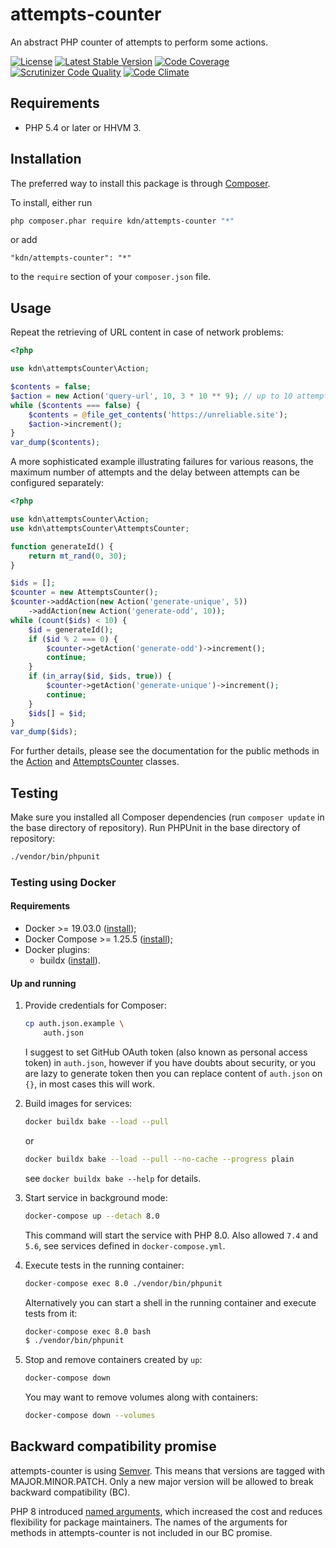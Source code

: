 # attempts-counter

An abstract PHP counter of attempts to perform some actions.

[![License](https://poser.pugx.org/kdn/attempts-counter/license)](https://packagist.org/packages/kdn/attempts-counter)
[![Latest Stable Version](https://poser.pugx.org/kdn/attempts-counter/v/stable)](https://packagist.org/packages/kdn/attempts-counter)
[![Code Coverage](https://scrutinizer-ci.com/g/dmitry-kulikov/attempts-counter/badges/coverage.png?b=master)](https://scrutinizer-ci.com/g/dmitry-kulikov/attempts-counter/?branch=master)
[![Scrutinizer Code Quality](https://scrutinizer-ci.com/g/dmitry-kulikov/attempts-counter/badges/quality-score.png?b=master)](https://scrutinizer-ci.com/g/dmitry-kulikov/attempts-counter/?branch=master)
[![Code Climate](https://codeclimate.com/github/dmitry-kulikov/attempts-counter/badges/gpa.svg)](https://codeclimate.com/github/dmitry-kulikov/attempts-counter)

## Requirements

- PHP 5.4 or later or HHVM 3.

## Installation

The preferred way to install this package is through [Composer](https://getcomposer.org).

To install, either run

```sh
php composer.phar require kdn/attempts-counter "*"
```

or add

```text
"kdn/attempts-counter": "*"
```

to the `require` section of your `composer.json` file.

## Usage

Repeat the retrieving of URL content in case of network problems:

```php
<?php

use kdn\attemptsCounter\Action;

$contents = false;
$action = new Action('query-url', 10, 3 * 10 ** 9); // up to 10 attempts, 3 seconds delay between attempts
while ($contents === false) {
    $contents = @file_get_contents('https://unreliable.site');
    $action->increment();
}
var_dump($contents);
```

A more sophisticated example illustrating failures for various reasons,
the maximum number of attempts and the delay between attempts can be configured separately:

```php
<?php

use kdn\attemptsCounter\Action;
use kdn\attemptsCounter\AttemptsCounter;

function generateId() {
    return mt_rand(0, 30);
}

$ids = [];
$counter = new AttemptsCounter();
$counter->addAction(new Action('generate-unique', 5))
    ->addAction(new Action('generate-odd', 10));
while (count($ids) < 10) {
    $id = generateId();
    if ($id % 2 === 0) {
        $counter->getAction('generate-odd')->increment();
        continue;
    }
    if (in_array($id, $ids, true)) {
        $counter->getAction('generate-unique')->increment();
        continue;
    }
    $ids[] = $id;
}
var_dump($ids);
```

For further details, please see the documentation for the public methods in the
[Action](https://github.com/dmitry-kulikov/attempts-counter/blob/master/src/Action.php)
and
[AttemptsCounter](https://github.com/dmitry-kulikov/attempts-counter/blob/master/src/AttemptsCounter.php) classes.

## Testing

Make sure you installed all Composer dependencies (run `composer update` in the base directory of repository).
Run PHPUnit in the base directory of repository:

```sh
./vendor/bin/phpunit
```

### Testing using Docker

#### Requirements

- Docker >= 19.03.0 ([install](https://docs.docker.com/get-docker));
- Docker Compose >= 1.25.5 ([install](https://docs.docker.com/compose/install));
- Docker plugins:
  - buildx ([install](https://github.com/docker/buildx#installing)).

#### Up and running

1. Provide credentials for Composer:

   ```sh
   cp auth.json.example \
       auth.json
   ```

   I suggest to set GitHub OAuth token (also known as personal access token) in `auth.json`,
   however if you have doubts about security, or you are lazy to generate token then you can replace content of
   `auth.json` on `{}`, in most cases this will work.

1. Build images for services:

   ```sh
   docker buildx bake --load --pull
   ```

   or

   ```sh
   docker buildx bake --load --pull --no-cache --progress plain
   ```

   see `docker buildx bake --help` for details.

1. Start service in background mode:

   ```sh
   docker-compose up --detach 8.0
   ```

   This command will start the service with PHP 8.0. Also allowed `7.4` and `5.6`, see services
   defined in `docker-compose.yml`.

1. Execute tests in the running container:

   ```sh
   docker-compose exec 8.0 ./vendor/bin/phpunit
   ```

   Alternatively you can start a shell in the running container and execute tests from it:

   ```sh
   docker-compose exec 8.0 bash
   $ ./vendor/bin/phpunit
   ```

1. Stop and remove containers created by `up`:

   ```sh
   docker-compose down
   ```

   You may want to remove volumes along with containers:

   ```sh
   docker-compose down --volumes
   ```

## Backward compatibility promise

attempts-counter is using [Semver](https://semver.org). This means that versions are tagged
with MAJOR.MINOR.PATCH. Only a new major version will be allowed to break backward
compatibility (BC).

PHP 8 introduced [named arguments](https://wiki.php.net/rfc/named_params), which
increased the cost and reduces flexibility for package maintainers. The names of the
arguments for methods in attempts-counter is not included in our BC promise.
